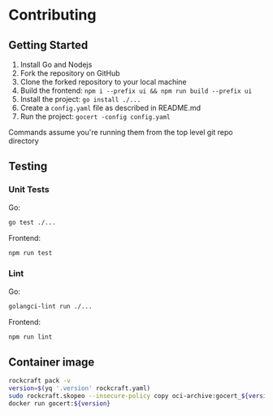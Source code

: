 # Contributing

## Getting Started

1. Install Go and Nodejs
2. Fork the repository on GitHub
3. Clone the forked repository to your local machine
4. Build the frontend: `npm i --prefix ui && npm run build --prefix ui`
5. Install the project: `go install ./...`
6. Create a `config.yaml` file as described in README.md
7. Run the project: `gocert -config config.yaml`

Commands assume you're running them from the top level git repo directory
## Testing

### Unit Tests

Go:
```bash
go test ./...
```
Frontend:
```bash
npm run test
```

### Lint

Go:
```bash
golangci-lint run ./...
```
Frontend:
```bash
npm run lint
```

## Container image

```bash
rockcraft pack -v
version=$(yq '.version' rockcraft.yaml)
sudo rockcraft.skopeo --insecure-policy copy oci-archive:gocert_${version}_amd64.rock docker-daemon:gocert:${version}
docker run gocert:${version}
```
